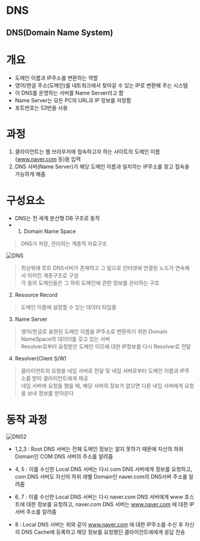 DNS
===================================
DNS(Domain Name System)
-----------------------------------
# 개요
* 도메인 이름과 IP주소를 변환하는 역할   
* 영어/한글 주소(도메인)를 네트워크에서 찾아갈 수 있는 IP로 변환해 주는 시스템   
* 이 DNS를 운영하는 서버를 Name Server라고 함   
* Name Server는 모든 PC의 URL과 IP 정보를 저장함   
* 포트번호는 53번을 사용   
 
# 과정
1. 클라이언트는 웹 브라우저에 접속하고자 하는 사이트의 도메인 이름(www.naver.com 등)을 입력
2. DNS 서버(Name Server)가 해당 도메인 이름과 일치하는 IP주소를 찾고 접속을 가능하게 해줌

# 구성요소
* DNS는 전 세계 분산형 DB 구조로 동작   
* 1. Domain Name Space   
> DNS가 저장, 관리하는 계층적 자료구조   
  
![DNS](https://user-images.githubusercontent.com/57285121/115060392-c5baf300-9f22-11eb-8b78-70527a4f04ba.PNG)   
   
> 최상위에 루트 DNS서버가 존재하고 그 밑으로 인터넷에 연결된 노드가 연속해서 이어진 계층구조로 구성   
> 각 층의 도메인들은 그 하위 도메인에 관한 정보를 관리하는 구조   

2. Resource Record
> 도메인 이름에 설정할 수 있는 데이터 타입들   


3. Name Server  
> 영어/한글로 표현된 도메인 이름을 IP주소로 변환하기 위한 Domain NameSpace의 데이터를 갖고 있는 서버   
> Resolver로부터 요청받은 도메인 이므에 대한 IP정보를 다시 Resolver로 전달   

4. Resolver(Client S/W)   
> 클라이언트의 요청을 네임 서버로 전달 및 네임 서버로부터 도메인 이름과 IP주소를 받아 클라이언트에게 제공   
> 네임 서버에 요청을 했을 때, 해당 서버의 정보가 없으면 다른 네임 서버에게 요청을 보내 정보를 받아온다   

# 동작 과정
    
![DNS2](https://user-images.githubusercontent.com/57285121/115060487-dff4d100-9f22-11eb-86ab-313cce828808.PNG)   
   
* 1,2,3 : Root DNS 서버는 전체 도메인 정보는 알지 못하기 때문에 자신의 하위 Domain인 COM DNS 서버의 주소를 알려줌

* 4, 5 : 이를 수신한 Local DNS 서버는 다시 com DNS 서버에게 정보를 요청하고, com DNS 서버도 자신의 하위 레벨 Domain인 naver.com의 DNS서버 주소를 알려줌

* 6, 7 : 이를 수신한 Local DNS 서버는 다시 naver.com DNS 서버에게 www 호스트에 대한 정보를 요청하고, naver.com DNS 서버는 www.naver.com 에 대한 IP서버 주소를 알려줌

* 8 : Local DNS 서버는 위와 같이 www.naver.com 에 대한 IP주소를 수신 후 자신의 DNS Cache에 등록하고 해당 정보를 요청했던 클라이언트에에게 응답 전송



















  
